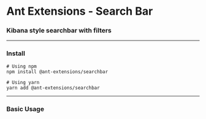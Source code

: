 # Ant Extensions - Search Bar

### Kibana style searchbar with filters

---

### Install


```shell
# Using npm
npm install @ant-extensions/searchbar

# Using yarn
yarn add @ant-extensions/searchbar
```

---

### Basic Usage
